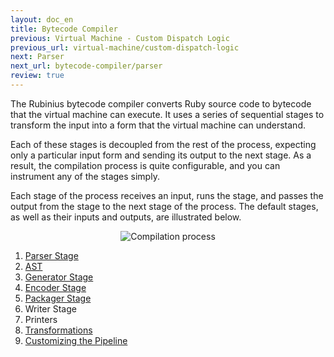 ```yaml
---
layout: doc_en
title: Bytecode Compiler
previous: Virtual Machine - Custom Dispatch Logic
previous_url: virtual-machine/custom-dispatch-logic
next: Parser
next_url: bytecode-compiler/parser
review: true
---
```


The Rubinius bytecode compiler converts Ruby source code to bytecode that the
virtual machine can execute. It uses a series of sequential stages to
transform the input into a form that the virtual machine can understand.

Each of these stages is decoupled from the rest of the process,
expecting only a particular input form and sending its output to the
next stage. As a result, the compilation process is quite configurable,
and you can instrument any of the stages simply.

Each stage of the process receives an input, runs the stage, and passes
the output from the stage to the next stage of the process. The default
stages, as well as their inputs and outputs, are illustrated below.

<div style="text-align: center; width: 100%">
  <img src="/images/compilation_process.png" alt="Compilation process" />
</div>

1. [Parser Stage](/doc/en/bytecode-compiler/parser/)
1. [AST](/doc/en/bytecode-compiler/ast/)
1. [Generator Stage](/doc/en/bytecode-compiler/generator/)
1. [Encoder Stage](/doc/en/bytecode-compiler/encoder/)
1. [Packager Stage](/doc/en/bytecode-compiler/packager/)
1. Writer Stage
1. Printers
1. [Transformations](/doc/en/bytecode-compiler/transformations/)
1. [Customizing the Pipeline](/doc/en/bytecode-compiler/customization/)
